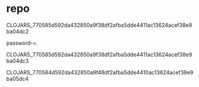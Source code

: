 # repo

CLOJARS_770585d592da432850a9f38df2afba5dde4411ac13624acef38e9ba04dc2

password-=.

CLOJARS_770585d592da432850a9f38df2afba5dde4411ac13624acef38e9ba04dc3

CLOJARS_770584d592da432850a9f48df2afba5dde4410ac13624acef38e9ba05dc4
